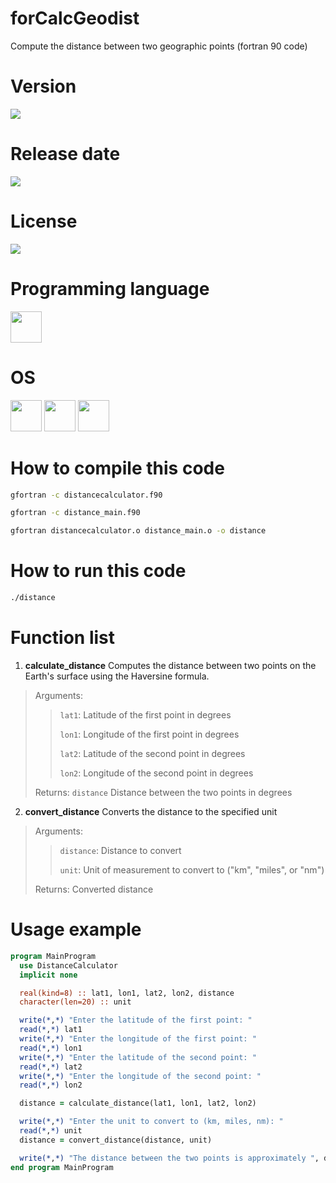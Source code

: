# forCalcGeodist

Compute the distance between two geographic points (fortran 90 code)

# Version

![](https://img.shields.io/badge/Version%3A-1.0-success)

# Release date

![](https://img.shields.io/badge/Release%20date-May%2C%2030%2C%202023-9cf)

# License

![](https://img.shields.io/github/license/Ileriayo/markdown-badges?style=for-the-badge)

# Programming language

<img src="https://img.icons8.com/?size=512&id=13441&format=png" width="50"/>

# OS

<img src="https://img.icons8.com/?size=512&id=17842&format=png" width="50"/> <img src="https://img.icons8.com/?size=512&id=122959&format=png" width="50"/> <img src="https://img.icons8.com/?size=512&id=108792&format=png" width="50"/>

# How to compile this code

```bash
gfortran -c distancecalculator.f90

gfortran -c distance_main.f90

gfortran distancecalculator.o distance_main.o -o distance
```

# How to run this code

```bash
./distance
```

# Function list

1. **calculate_distance** Computes the distance between two points on the Earth's surface using the Haversine formula.

> Arguments:
> 
>> `lat1`: Latitude of the first point in degrees
>> 
>> `lon1`: Longitude of the first point in degrees
>> 
>> `lat2`: Latitude of the second point in degrees
>> 
>> `lon2`: Longitude of the second point in degrees
>
> Returns: `distance` Distance between the two points in degrees

2. **convert_distance** Converts the distance to the specified unit

> Arguments:
>
>> `distance`: Distance to convert
>> 
>> `unit`: Unit of measurement to convert to ("km", "miles", or "nm")
>
> Returns: Converted distance

# Usage example

```fortran
program MainProgram
  use DistanceCalculator
  implicit none

  real(kind=8) :: lat1, lon1, lat2, lon2, distance
  character(len=20) :: unit

  write(*,*) "Enter the latitude of the first point: "
  read(*,*) lat1
  write(*,*) "Enter the longitude of the first point: "
  read(*,*) lon1
  write(*,*) "Enter the latitude of the second point: "
  read(*,*) lat2
  write(*,*) "Enter the longitude of the second point: "
  read(*,*) lon2

  distance = calculate_distance(lat1, lon1, lat2, lon2)

  write(*,*) "Enter the unit to convert to (km, miles, nm): "
  read(*,*) unit
  distance = convert_distance(distance, unit)

  write(*,*) "The distance between the two points is approximately ", distance, " ", trim(unit), "."
end program MainProgram
```
